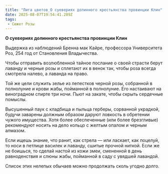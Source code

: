 ```yaml
---
title: "Лига цветов_О суевериях долинного крестьянства провинции Клин"
date: 2025-08-07T19:54:41.289Z
tags:
 - Сюжет Розы
---
```


**О суевериях долинного крестьянства провинции Клин**

Выдержка из наблюдений Бренна мак Кайре, профессора Университета Роз,
254 год от Становления Владычества.  
  
Чтобы отправить возлюбленной тайное послание о своей страсти берут
лаванду и черные розы и сплетают их в венок так, чтобы роза всегда
смотрела налево, а лаванда на право.

Той же цели служить зелье из лепестков черной розы, собранной в
полнолуние и крови жабы, пойманной в полнолуние. Его настаивают на
виноградном спирте три ночи. Пьют на закате, чтобы скрыть сердечные
помыслы.  
  
Высушенный паук с кладбища и пыльца герберы, сорванной украдкой, будучи
заварены должным образом даруют ловкость в обретении чужого имущества.
Хотя более обеспеченные (или более брезгливые) рекомендуют носить на
дело кольцо с желтым опалом и черным алмазом.

Если ищешь знание, что ранит, как стрела — или ласкает, как поцелуй, то
носи в петлице василек и лаванду, сшитые прочной ниткой. Если же не
боишься, то сделай настой из кожи змеи, смененной в день равноденствия и
слюны жабы, пойманной в саду с увядшей лавандой.

Список этих нелепых обычаев можно продолжать сколь угодно долго.
